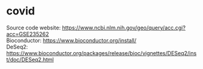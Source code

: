 # covid
Source code website:  https://www.ncbi.nlm.nih.gov/geo/query/acc.cgi?acc=GSE235262 
<br>
Bioconductor:  https://www.bioconductor.org/install/
<br>
DeSeq2:  https://www.bioconductor.org/packages/release/bioc/vignettes/DESeq2/inst/doc/DESeq2.html
